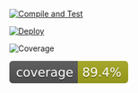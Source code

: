[![Compile and Test](https://github.com/lutfi98abdullah/miniproject1/actions/workflows/pipeline1.yaml/badge.svg)](https://github.com/lutfi98abdullah/miniproject1/actions/workflows/main.yaml)

[![Deploy](https://github.com/lutfi98abdullah/miniproject1/actions/workflows/pipeline2.yaml/badge.svg)](https://github.com/lutfi98abdullah/miniproject1/actions/workflows/deploy.yaml)

![Coverage](https://myuniquespace.sgp1.digitaloceanspaces.com/coverage/miniproject1/jacoco.svg)

![Coverage](.github/badges/jacoco.svg)
